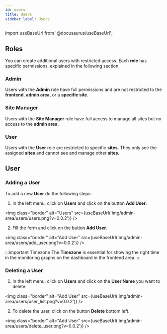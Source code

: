 ```yaml
---
id: users
title: Users
sidebar_label: Users
---
```


import useBaseUrl from '@docusaurus/useBaseUrl';

## Roles

You can create additional users with restricted access. 
Each **role** has specific permissions, explained in the following section.

### Admin

Users with the **Admin** role have full permissions and are not restricted to the **frontend**, **admin area**, or a **specific site**.

### Site Manager

Users with the **Site Manager** role have full access to manage all sites but no access to the **admin area**. 

### User

Users with the **User** role are restricted to specific **sites**. They only see the assigned **sites** and cannot see and manage other **sites**.

## User

### Adding a User

To add a new **User** do the following steps:

1. In the left menu, click on **Users** and click on the button **Add User**.

<img class="border" alt="Users" src={useBaseUrl('img/admin-area/users/users.png?v=0.0.2')} />

2. Fill the form and click on the button **Add User**.

<img class="border" alt="Add User" src={useBaseUrl('img/admin-area/users/add_user.png?v=0.0.2')} />

:::important Timezone
The **Timezone** is essential for showing the right time in the monitoring graphs on the dashboard in the frontend area.
:::


### Deleting a User

1. In the left menu, click on **Users** and click on the **User Name** you want to delete.

<img class="border" alt="Add User" src={useBaseUrl('img/admin-area/users/user_list.png?v=0.0.2')} />

2. To delete the user, click on the button **Delete** bottom left.

<img class="border" alt="Add User" src={useBaseUrl('img/admin-area/users/delete_user.png?v=0.0.2')} />
